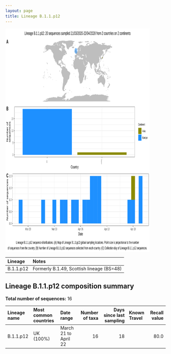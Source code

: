```yaml
---
layout: page
title: Lineage B.1.1.p12
---
```




<img src="../assets/images/B.1.1.p12.svg" alt="B.1.1.p12 lineage summary figure" width="90%" height="700px" />


| Lineage | Notes |
|:-----|:-----|
| B.1.1.p12 | Formerly B.1.49, Scottish lineage (BS=48) |

<h2>Lineage B.1.1.p12 composition summary </h2>

<strong>Total number of sequences:</strong> 16

| Lineage name | Most common countries | Date range | Number of taxa |  Days since last sampling | Known Travel | Recall value |
|:-----|:-----|:-------|-------:|-------:|:---------|--------:|
| B.1.1.p12 | UK (100%) | March 21 to April 22 | 16 | 18 |  | 80.0 |

